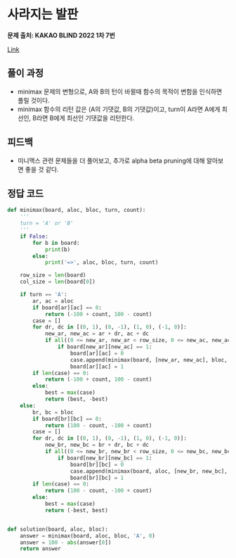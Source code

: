 # 사라지는 발판
**문제 출처: KAKAO BLIND 2022 1차 7번**

[Link](https://programmers.co.kr/learn/courses/30/lessons/92345)

## 풀이 과정
* minimax 문제의 변형으로, A와 B의 턴이 바뀔때 함수의 목적이 변함을 인식하면 풀릴 것이다.
* minimax 함수의 리턴 값은 (A의 기댓값, B의 기댓값)이고, turn이 A라면 A에게 최선인, B라면 B에게 최선인 기댓값을 리턴한다.

## 피드백
* 미니맥스 관련 문제들을 더 풀어보고, 추가로 alpha beta pruning에 대해 알아보면 좋을 것 같다.

## 정답 코드
```python
def minimax(board, aloc, bloc, turn, count):
    '''
    turn = 'A' or 'B'
    '''
    if False:
        for b in board:
            print(b)
        else:
            print('=>', aloc, bloc, turn, count)

    row_size = len(board)
    col_size = len(board[0])

    if turn == 'A':
        ar, ac = aloc
        if board[ar][ac] == 0:
            return (-100 + count, 100 - count)
        case = []
        for dr, dc in [(0, 1), (0, -1), (1, 0), (-1, 0)]:
            new_ar, new_ac = ar + dr, ac + dc
            if all((0 <= new_ar, new_ar < row_size, 0 <= new_ac, new_ac < col_size)):
                if board[new_ar][new_ac] == 1:
                    board[ar][ac] = 0
                    case.append(minimax(board, [new_ar, new_ac], bloc, 'B', count + 1)[0])
                    board[ar][ac] = 1
        if len(case) == 0:
            return (-100 + count, 100 - count)
        else:
            best = max(case)
            return (best, -best)
    else:
        br, bc = bloc
        if board[br][bc] == 0:
            return (100 - count, -100 + count)
        case = []
        for dr, dc in [(0, 1), (0, -1), (1, 0), (-1, 0)]:
            new_br, new_bc = br + dr, bc + dc
            if all((0 <= new_br, new_br < row_size, 0 <= new_bc, new_bc < col_size)):
                if board[new_br][new_bc] == 1:
                    board[br][bc] = 0
                    case.append(minimax(board, aloc, [new_br, new_bc], 'A', count + 1)[1])
                    board[br][bc] = 1
        if len(case) == 0:
            return (100 - count, -100 + count)
        else:
            best = max(case)
            return (-best, best)


def solution(board, aloc, bloc):
    answer = minimax(board, aloc, bloc, 'A', 0)
    answer = 100 - abs(answer[0])
    return answer
```
